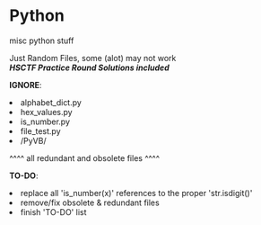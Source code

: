# Python
misc python stuff

Just Random Files, some (alot) may not work<br>
***HSCTF Practice Round Solutions included***


<b>IGNORE</b>:<br>
  <li>alphabet_dict.py<br>
  <li>hex_values.py<br>
  <li>is_number.py<br>
  <li>file_test.py<br>
  <li>/PyVB/

^^^^ all redundant and obsolete files ^^^^

<b>TO-DO</b>:<br>
<li>replace all 'is_number(x)' references to the proper 'str.isdigit()'
<li>remove/fix obsolete & redundant files
<li>finish 'TO-DO' list

